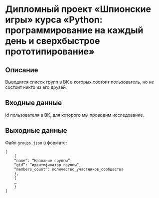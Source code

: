 # Дипломный проект «Шпионские игры» курса «Python: программирование на каждый день и сверхбыстрое прототипирование»

## Описание
Выводится список групп в ВК в которых состоит пользователь, но не состоит никто из его друзей.

## Входные данные
id пользователя в ВК, для которого мы проводим исследование.

## Выходные данные
Файл `groups.json` в формате:

    [
        { 
        “name”: “Название группы”, 
        “gid”: “идентификатор группы”, 
        “members_count”: количество_участников_сообщества
        },
        {
        …
        }
    ]
